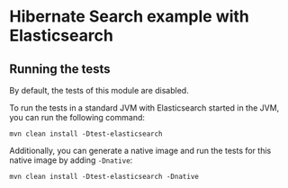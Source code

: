 # Hibernate Search example with Elasticsearch

## Running the tests

By default, the tests of this module are disabled.

To run the tests in a standard JVM with Elasticsearch started in the JVM, you can run the following command:

```
mvn clean install -Dtest-elasticsearch
```

Additionally, you can generate a native image and run the tests for this native image by adding `-Dnative`:

```
mvn clean install -Dtest-elasticsearch -Dnative
```


